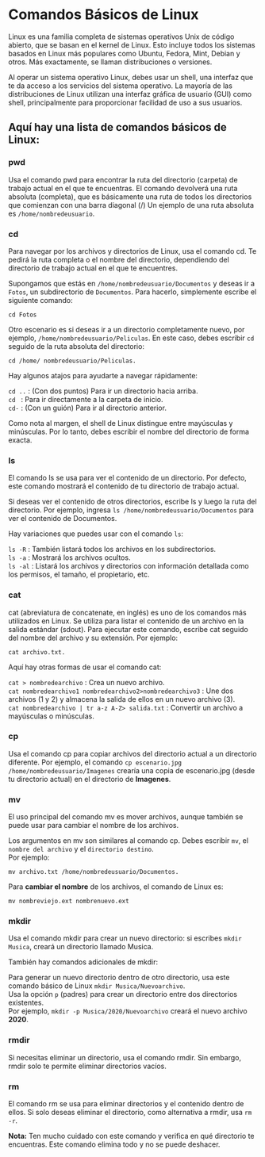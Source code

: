# Comandos Básicos de Linux

Linux es una familia completa de sistemas operativos Unix de código abierto, que se basan en el kernel de Linux. Esto incluye todos los sistemas
basados en Linux más populares como Ubuntu, Fedora, Mint, Debian y otros. Más exactamente, se llaman distribuciones o versiones.

Al operar un sistema operativo Linux, debes usar un shell, una interfaz que te da acceso a los servicios del sistema operativo. La mayoría de
las distribuciones de Linux utilizan una interfaz gráfica de usuario (GUI) como shell, principalmente para proporcionar facilidad de uso a sus usuarios.

## Aquí hay una lista de comandos básicos de Linux:

### pwd  
Usa el comando pwd para encontrar la ruta del directorio (carpeta) de trabajo actual en el que te encuentras. El comando devolverá una ruta absoluta
(completa), que es básicamente una ruta de todos los directorios que comienzan con una barra diagonal (/) Un ejemplo de una ruta absoluta es
`/home/nombredeusuario`.

### cd  
Para navegar por los archivos y directorios de Linux, usa el comando cd. Te pedirá la ruta completa o el nombre del directorio, dependiendo del
directorio de trabajo actual en el que te encuentres.

Supongamos que estás en `/home/nombredeusuario/Documentos` y deseas ir a `Fotos`, un subdirectorio de `Documentos`. Para hacerlo, simplemente escribe el siguiente comando: 

    cd Fotos

Otro escenario es si deseas ir a un directorio completamente nuevo, por ejemplo, `/home/nombredeusuario/Peliculas`. En este caso, debes escribir `cd` seguido de la ruta absoluta del directorio: 

    cd /home/ nombredeusuario/Peliculas.

Hay algunos atajos para ayudarte a navegar rápidamente:

`cd ..` : (Con dos puntos) Para ir un directorio hacia arriba.     
`cd ` : Para ir directamente a la carpeta de inicio.    
`cd-` :  (Con un guión) Para ir al directorio anterior.  

Como nota al margen, el shell de Linux distingue entre mayúsculas y minúsculas. Por lo tanto, debes escribir el nombre del directorio de forma exacta.

### ls  
El comando ls se usa para ver el contenido de un directorio. Por defecto, este comando mostrará el contenido de tu directorio de trabajo actual.

Si deseas ver el contenido de otros directorios, escribe ls y luego la ruta del directorio. Por ejemplo, ingresa `ls /home/nombredeusuario/Documentos`
para ver el contenido de Documentos.

Hay variaciones que puedes usar con el comando `ls`:

`ls -R` : También listará todos los archivos en los subdirectorios.  
`ls -a` : Mostrará los archivos ocultos.  
`ls -al` : Listará los archivos y directorios con información detallada como los permisos, el tamaño, el propietario, etc.

### cat
cat (abreviatura de concatenate, en inglés) es uno de los comandos más utilizados en Linux. Se utiliza para listar el contenido de un archivo en la
salida estándar (sdout). Para ejecutar este comando, escribe cat seguido del nombre del archivo y su extensión. Por ejemplo: 

    cat archivo.txt.

Aquí hay otras formas de usar el comando cat:

`cat > nombredearchivo` : Crea un nuevo archivo.  
`cat nombredearchivo1 nombredearchivo2>nombredearchivo3` : Une dos archivos (1 y 2) y almacena la salida de ellos en un nuevo archivo (3).  
`cat nombredearchivo | tr a-z A-Z> salida.txt` : Convertir un archivo a mayúsculas o minúsculas.  

### cp
Usa el comando cp para copiar archivos del directorio actual a un directorio diferente. Por ejemplo, el comando `cp escenario.jpg
/home/nombredeusuario/Imagenes` crearía una copia de escenario.jpg (desde tu directorio actual) en el directorio de **Imagenes**.

### mv
El uso principal del comando mv es mover archivos, aunque también se puede usar para cambiar el nombre de los archivos.

Los argumentos en mv son similares al comando cp. Debes escribir `mv`, el `nombre del archivo` y el `directorio destino`.  
Por ejemplo: 

    mv archivo.txt /home/nombredeusuario/Documentos.

Para **cambiar el nombre** de los archivos, el comando de Linux es:

    mv nombreviejo.ext nombrenuevo.ext

### mkdir
Usa el comando mkdir para crear un nuevo directorio: si escribes `mkdir Musica`, creará un directorio llamado Musica.

También hay comandos adicionales de mkdir:

Para generar un nuevo directorio dentro de otro directorio, usa este comando básico de Linux `mkdir Musica/Nuevoarchivo`.  
Usa la opción `p` (padres) para crear un directorio entre dos directorios existentes.   
Por ejemplo, `mkdir -p Musica/2020/Nuevoarchivo` creará el nuevo archivo **2020**.

### rmdir
Si necesitas eliminar un directorio, usa el comando rmdir. Sin embargo, rmdir solo te permite eliminar directorios vacíos.

### rm
El comando rm se usa para eliminar directorios y el contenido dentro de ellos. Si solo deseas eliminar el directorio, como alternativa a rmdir,
usa `rm -r`.

**Nota:** Ten mucho cuidado con este comando y verifica en qué directorio te encuentras. Este comando elimina todo y no se puede deshacer.

